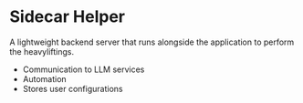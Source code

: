 # Sidecar Helper

A lightweight backend server that runs alongside the application to perform the heavyliftings.

- Communication to LLM services
- Automation
- Stores user configurations
